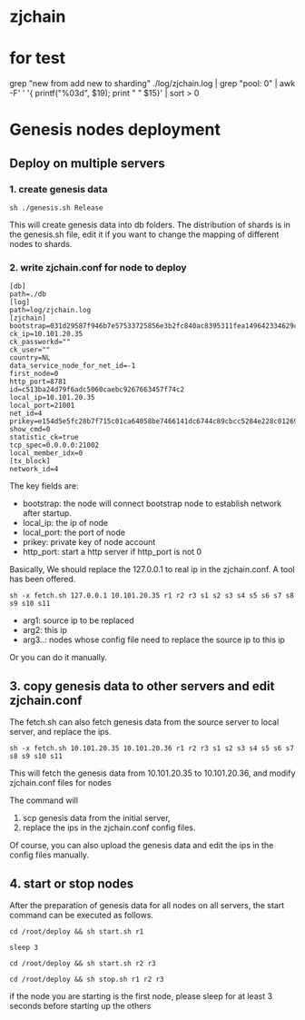 # zjchain

# for test

grep "new from add new to sharding" ./log/zjchain.log | grep "pool: 0" | awk -F' ' '{ printf("%03d", $19); print " " $15}' | sort > 0

# Genesis nodes deployment

## Deploy on multiple servers

### 1. create genesis data

```
sh ./genesis.sh Release
```

This will create genesis data into db folders. The distribution of shards is in the genesis.sh file, edit it if you want to change the mapping of different nodes to shards.

### 2. write zjchain.conf for node to deploy

```
[db]
path=./db
[log]
path=log/zjchain.log
[zjchain]
bootstrap=031d29587f946b7e57533725856e3b2fc840ac8395311fea149642334629cd5757:10.101.20.35:11001,03a6f3b7a4a3b546d515bfa643fc4153b86464543a13ab5dd05ce6f095efb98d87:10.101.20.35:12001,031e886027cdf3e7c58b9e47e8aac3fe67c393a155d79a96a0572dd2163b4186f0:10.101.20.35:13001
ck_ip=10.101.20.35
ck_passworkd=""
ck_user=""
country=NL
data_service_node_for_net_id=-1
first_node=0
http_port=8781
id=c513ba24d79f6adc5060caebc9267663457f74c2
local_ip=10.101.20.35
local_port=21001
net_id=4
prikey=e154d5e5fc28b7f715c01ca64058be7466141dc6744c89cbcc5284e228c01269
show_cmd=0
statistic_ck=true
tcp_spec=0.0.0.0:21002
local_member_idx=0
[tx_block]
network_id=4
```

The key fields are:

- bootstrap: the node will connect bootstrap node to establish network after startup.
- local_ip: the ip of node
- local_port: the port of node
- prikey: private key of node account
- http_port: start a http server if http_port is not 0

Basically, We should replace the 127.0.0.1 to real ip in the zjchain.conf. A tool has been offered.

```
sh -x fetch.sh 127.0.0.1 10.101.20.35 r1 r2 r3 s1 s2 s3 s4 s5 s6 s7 s8 s9 s10 s11
```

- arg1: source ip to be replaced
- arg2: this ip
- arg3..: nodes whose config file need to replace the source ip to this ip

Or you can do it manually.

## 3. copy genesis data to other servers and edit zjchain.conf

The fetch.sh can also fetch genesis data from the source server to local server, and replace the ips.


``` 
sh -x fetch.sh 10.101.20.35 10.101.20.36 r1 r2 r3 s1 s2 s3 s4 s5 s6 s7 s8 s9 s10 s11
```

This will fetch the genesis data from 10.101.20.35 to 10.101.20.36, and modify zjchain.conf files for nodes

The command will 
1. scp genesis data from the initial server, 
2. replace the ips in the zjchain.conf config files. 

Of course, you can also upload the genesis data and edit the ips in the config files manually.

## 4. start or stop nodes

After the preparation of genesis data for all nodes on all servers, the start command can be executed as follows.

```
cd /root/deploy && sh start.sh r1

sleep 3

cd /root/deploy && sh start.sh r2 r3
```

```shell
cd /root/deploy && sh stop.sh r1 r2 r3
```

if the node you are starting is the first node, please sleep for at least 3 seconds before starting up the others
